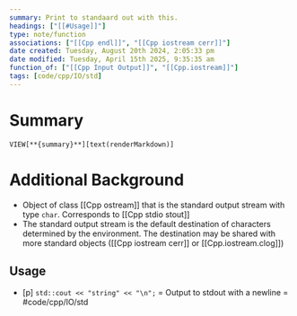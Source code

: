 ```yaml
---
summary: Print to standaard out with this.
headings: ["[[#Usage]]"]
type: note/function
associations: ["[[Cpp endl]]", "[[Cpp iostream cerr]]"]
date created: Tuesday, August 20th 2024, 2:05:33 pm
date modified: Tuesday, April 15th 2025, 9:35:35 am
function_of: ["[[Cpp Input Output]]", "[[Cpp.iostream]]"]
tags: [code/cpp/IO/std]
---
```

# Summary
`VIEW[**{summary}**][text(renderMarkdown)]`

# Additional Background

- Object of class [[Cpp ostream]] that is the standard output stream with type `char`. Corresponds to [[Cpp stdio stout]]
- The standard output stream is the default destination of characters determined by the environment. The destination may be shared with more standard objects ([[Cpp iostream cerr]] or [[Cpp.iostream.clog]])

## Usage
- [p] `std::cout << "string" << "\n";` = Output to stdout with a newline = #code/cpp/IO/std
<!--ID: 1751434091701-->
